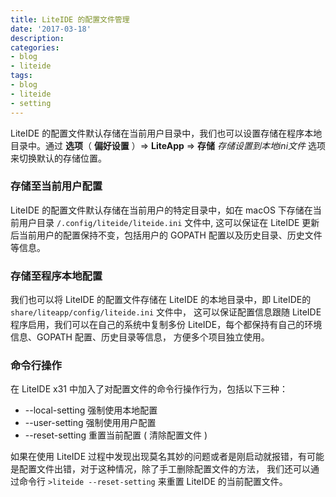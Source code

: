 ```yaml
---
title: LiteIDE 的配置文件管理
date: '2017-03-18'
description:
categories:
- blog
- liteide
tags:
- blog
- liteide
- setting
---
```


<!-- ## LiteIDE 的配置文件 -->

LiteIDE 的配置文件默认存储在当前用户目录中，我们也可以设置存储在程序本地目录中。通过 **选项**（ **偏好设置** ）=> **LiteApp** => **存储** _存储设置到本地ini文件_ 选项来切换默认的存储位置。

### 存储至当前用户配置
LiteIDE 的配置文件默认存储在当前用户的特定目录中，如在 macOS 下存储在当前用户目录 `/.config/liteide/liteide.ini` 文件中,
这可以保证在 LiteIDE 更新后当前用户的配置保持不变，包括用户的 GOPATH 配置以及历史目录、历史文件等信息。

### 存储至程序本地配置
我们也可以将 LiteIDE 的配置文件存储在 LiteIDE 的本地目录中，即 LiteIDE的 `share/liteapp/config/liteide.ini` 文件中，
这可以保证配置信息跟随 LiteIDE 程序启用，我们可以在自己的系统中复制多份 LiteIDE，每个都保持有自己的环境信息、GOPATH 配置、历史目录等信息，
方便多个项目独立使用。 

### 命令行操作
在 LiteIDE x31 中加入了对配置文件的命令行操作行为，包括以下三种：

* --local-setting   强制使用本地配置
* --user-setting    强制使用用户配置
* --reset-setting   重置当前配置 ( 清除配置文件 )

如果在使用 LiteIDE 过程中发现出现莫名其妙的问题或者是刚启动就报错，有可能是配置文件出错，对于这种情况，除了手工删除配置文件的方法，
我们还可以通过命令行  `>liteide --reset-setting` 来重置 LiteIDE 的当前配置文件。